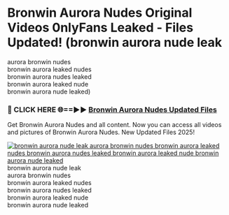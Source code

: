 # Bronwin Aurora Nudes Original Videos 0nlyFans Leaked - Files Updated! (bronwin aurora nude leak<br>
aurora bronwin nudes<br>
bronwin aurora leaked nudes<br>
bronwin aurora nudes leaked<br>
bronwin aurora leaked nude<br>
bronwin aurora nude leaked)

<h3>🔴 CLICK HERE 🌐==►► <a href="https://tinyurl.com/2p9ay9w9" rel="nofollow">Bronwin Aurora Nudes Updated Files</a></h3>

Get Bronwin Aurora Nudes and all content. Now you can access all videos and pictures of Bronwin Aurora Nudes. New Updated Files 2025!

[![bronwin aurora nude leak<br>
aurora bronwin nudes<br>
bronwin aurora leaked nudes<br>
bronwin aurora nudes leaked<br>
bronwin aurora leaked nude<br>
bronwin aurora nude leaked](https://i.imgur.com/KQgVmj3.gif)](https://tinyurl.com/2p9ay9w9)
bronwin aurora nude leak<br>
aurora bronwin nudes<br>
bronwin aurora leaked nudes<br>
bronwin aurora nudes leaked<br>
bronwin aurora leaked nude<br>
bronwin aurora nude leaked
